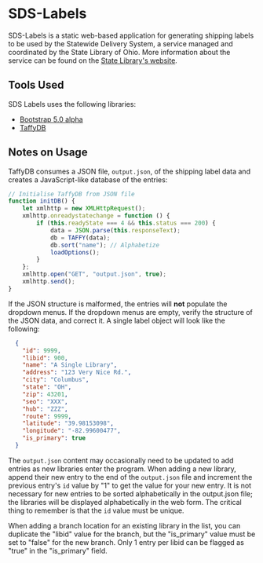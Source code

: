 # SDS-Labels

SDS-Labels is a static web-based application for generating shipping labels to be used by the Statewide Delivery System, a service managed and coordinated by the State Library of Ohio. More information about the service can be found on the [State Library's website](https://library.ohio.gov/services-for-libraries/statewide-delivery/).

## Tools Used

SDS Labels uses the following libraries:
* [Bootstrap 5.0 alpha](https://v5.getbootstrap.com)
* [TaffyDB](https://github.com/typicaljoe/taffydb)

## Notes on Usage
TaffyDB consumes a JSON file, `output.json`, of the shipping label data and creates a JavaScript-like database of the entries:

```javascript
// Initialise TaffyDB from JSON file
function initDB() {
    let xmlhttp = new XMLHttpRequest();
    xmlhttp.onreadystatechange = function () {
        if (this.readyState === 4 && this.status === 200) {
            data = JSON.parse(this.responseText);
            db = TAFFY(data);
            db.sort("name"); // Alphabetize
            loadOptions();
        }
    };
    xmlhttp.open("GET", "output.json", true);
    xmlhttp.send();
}
```
If the JSON structure is malformed, the entries will __not__ populate the dropdown menus. If the dropdown menus are empty, verify the structure of the JSON data, and correct it. A single label object will look like the following:

```json
  {
    "id": 9999,
    "libid": 900,
    "name": "A Single Library",
    "address": "123 Very Nice Rd.",
    "city": "Columbus",
    "state": "OH",
    "zip": 43201,
    "seo": "XXX",
    "hub": "ZZZ",
    "route": 9999,
    "latitude": "39.98153098",
    "longitude": "-82.99600477",
    "is_primary": true
  }
```

The `output.json` content may occasionally need to be updated to add entries as new libraries enter the program.  When adding a new library, append their new entry to the end of the `output.json` file and increment the previous entry's `id` value by "1" to get the value for your new entry.  It is not necessary for new entries to be sorted alphabetically in the output.json file; the libraries will be displayed alphabetically in the web form.  The critical thing to remember is that the `id` value must be unique.

When adding a branch location for an existing library in the list, you can duplicate the "libid" value for the branch, but the "is_primary" value must be set to "false" for the new branch.  Only 1 entry per libid can be flagged as "true" in the "is_primary" field.
